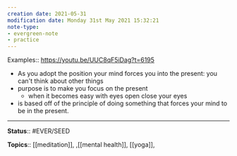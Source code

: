 ```yaml
---
creation date: 2021-05-31
modification date: Monday 31st May 2021 15:32:21
note-type: 
- evergreen-note
- practice
---
```


Examples:: https://youtu.be/UUC8qF5iDag?t=6195

- As you adopt the position your mind forces you into the present: you can't think about other things
- purpose is to make you focus on the present
    - when it becomes easy with eyes open close your eyes
- is based off of the principle of doing something that forces your mind to be in the present.

---

**Status**:: #EVER/SEED 

**Topics**::  [[meditation]], ,[[mental health]], [[yoga]],   
	

